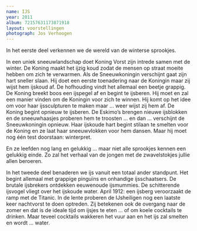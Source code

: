 ```yaml
---
name: IJS
year: 2011
album: 72157631173871918
layout: voorstellingen
photograph: Jos Verhoogen
---
```

In het eerste deel verkennen we de wereld van de winterse sprookjes.

In een uniek sneeuwlandschap doet Koning Vorst zijn intrede samen met de winter.
De Koning maakt het ijzig koud zodat de mensen op straat moeite hebben om zich te verwarmen. Als de Sneeuwkoningin verschijnt gaat zijn hart sneller slaan. Hij doet een eerste toenadering naar de Koningin maar zij wijst hem ijskoud af. De hofhouding vindt het allemaal een beetje grappig. De Koning breekt boos een ijspegel af en begint te ijsberen. Hij moet en zal een manier vinden om de Koningin voor zich te winnen. Hij komt op het idee om voor haar ijssculpturen te maken maar ... weer wijst zij hem af. De Koning begint opnieuw te ijsberen. De Eskimo’s brengen nieuwe ijsblokken en de sneeuwhaasjes proberen hem te troosten ... en dan ... verschijnt de Sneeuwkoningin opnieuw. Haar ijskoude hart begint stilaan te smelten voor de Koning en ze laat haar sneeuwvlokken voor hem dansen. Maar hij moet nog één test doorstaan: winterpret.

En ze leefden nog lang en gelukkig ... maar niet alle sprookjes kennen een gelukkig einde. Zo zal het verhaal van de jongen met de zwavelstokjes jullie allen beroeren.

In het tweede deel benaderen we ijs vanuit een totaal ander standpunt. Het begint allemaal met grappige pinguïns en onhandige ijsschaatsers. De brutale ijsbrekers ontdekken eeuwenoude ijsmummies. De schitterende ijsvogel vliegt over het ijskoude water. April 1912: een ijsberg veroorzaakt de ramp met de Titanic. In de lente proberen de IJsheiligen nog een laatste keer nachtvorst te doen optreden. Zij betekenen ook de overgang naar de zomer en dat is de ideale tijd om ijsjes te eten ... of om koele cocktails te drinken. Maar teveel cocktails wakkeren het vuur aan en het ijs zal smelten en wordt ... water.
